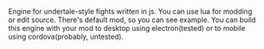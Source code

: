 Engine for undertale-style fights written in js.
You can use lua for modding or edit source.
There's default mod, so you can see example. 
You can build this engine with your mod to desktop using electron(tested) or to mobile using cordova(probably, untested).
